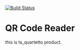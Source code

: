 [![Build Status](https://travis-ci.org/tsukuba-pbl/16_4_Android.svg?branch=master)](https://travis-ci.org/tsukuba-pbl/16_4_Android)

# QR Code Reader
this is ts_quartetto product.
